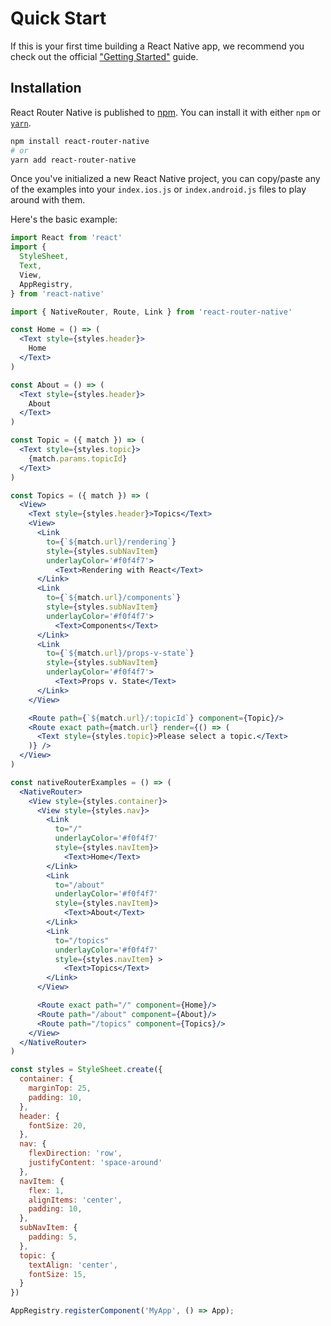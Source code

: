 # Quick Start

If this is your first time building a React Native app, we recommend you check out the official ["Getting Started"](https://facebook.github.io/react-native/docs/getting-started.html) guide.

## Installation

React Router Native is published to [npm](https://npm.im/react-router-native). You can install it with either `npm` or [`yarn`](https://yarnpkg.com).

```sh
npm install react-router-native
# or
yarn add react-router-native
```

Once you've initialized a new React Native project, you can copy/paste any of the examples into your `index.ios.js` or `index.android.js` files to play around with them.

Here's the basic example:

```jsx
import React from 'react'
import {
  StyleSheet,
  Text,
  View,
  AppRegistry,
} from 'react-native'

import { NativeRouter, Route, Link } from 'react-router-native'

const Home = () => (
  <Text style={styles.header}>
    Home
  </Text>
)

const About = () => (
  <Text style={styles.header}>
    About
  </Text>
)

const Topic = ({ match }) => (
  <Text style={styles.topic}>
    {match.params.topicId}
  </Text>
)

const Topics = ({ match }) => (
  <View>
    <Text style={styles.header}>Topics</Text>
    <View>
      <Link
        to={`${match.url}/rendering`}
        style={styles.subNavItem}
        underlayColor='#f0f4f7'>
          <Text>Rendering with React</Text>
      </Link>
      <Link
        to={`${match.url}/components`}
        style={styles.subNavItem}
        underlayColor='#f0f4f7'>
          <Text>Components</Text>
      </Link>
      <Link
        to={`${match.url}/props-v-state`}
        style={styles.subNavItem}
        underlayColor='#f0f4f7'>
          <Text>Props v. State</Text>
      </Link>
    </View>

    <Route path={`${match.url}/:topicId`} component={Topic}/>
    <Route exact path={match.url} render={() => (
      <Text style={styles.topic}>Please select a topic.</Text>
    )} />
  </View>
)

const nativeRouterExamples = () => (
  <NativeRouter>
    <View style={styles.container}>
      <View style={styles.nav}>
        <Link
          to="/"
          underlayColor='#f0f4f7'
          style={styles.navItem}>
            <Text>Home</Text>
        </Link>
        <Link
          to="/about"
          underlayColor='#f0f4f7'
          style={styles.navItem}>
            <Text>About</Text>
        </Link>
        <Link
          to="/topics"
          underlayColor='#f0f4f7'
          style={styles.navItem} >
            <Text>Topics</Text>
        </Link>
      </View>

      <Route exact path="/" component={Home}/>
      <Route path="/about" component={About}/>
      <Route path="/topics" component={Topics}/>
    </View>
  </NativeRouter>
)

const styles = StyleSheet.create({
  container: {
    marginTop: 25,
    padding: 10,
  },
  header: {
    fontSize: 20,
  },
  nav: {
    flexDirection: 'row',
    justifyContent: 'space-around'
  },
  navItem: {
    flex: 1,
    alignItems: 'center',
    padding: 10,
  },
  subNavItem: {
    padding: 5,
  },
  topic: {
    textAlign: 'center',
    fontSize: 15,
  }
})

AppRegistry.registerComponent('MyApp', () => App);
```
